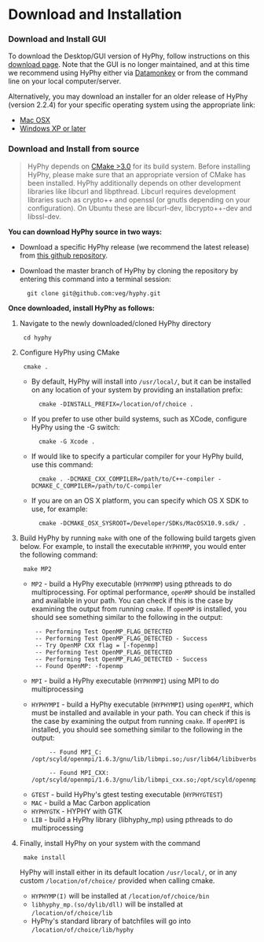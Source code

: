 
Download and Installation
===========

### Download and Install GUI

To download the Desktop/GUI version of HyPhy, follow instructions on this [download page](http://hyphy.org/w/index.php/Download). Note that the GUI is no longer maintained, and at this time we recommend using HyPhy either via [Datamonkey](http://datamonkey.org) or from the command line on your local computer/server. 

Alternatively, you may download an installer for an older release of HyPhy (version 2.2.4) for your specific operating system using the appropriate link:

* [Mac OSX](https://github.com/veg/hyphy/releases/download/2.2.4/hyphy.dmg)
* [Windows XP or later](https://github.com/veg/hyphy/releases/download/2.2.4/HyPhy2.2.4.exe)


### Download and Install from source

> HyPhy depends on [CMake >3.0](https://cmake.org/) for its build system. Before installing HyPhy, please make sure that an appropriate version of CMake has been installed. HyPhy additionally depends on other development libraries like
libcurl and libpthread. Libcurl requires development libraries such as crypto++ and openssl (or gnutls depending on your configuration). On Ubuntu these are libcurl-dev, libcrypto++-dev and libssl-dev.


**You can download HyPhy source in two ways:**

* Download a specific HyPhy release (we recommend the latest release) from [this github repository](https://github.com/veg/hyphy/releases).
* Download the master branch of HyPhy by cloning the repository by entering this command into a terminal session:

        git clone git@github.com:veg/hyphy.git

**Once downloaded, install HyPhy as follows:**

1. Navigate to the newly downloaded/cloned HyPhy directory
        
        cd hyphy

2. Configure HyPhy using CMake

        cmake .
    
    * By default, HyPhy will install into `/usr/local/`, but it can be installed on any location of your system by providing an installation prefix:

            cmake -DINSTALL_PREFIX=/location/of/choice .
    
    * If you prefer to use other build systems, such as XCode, configure HyPhy using the -G switch:
    
            cmake -G Xcode .

    * If would like to specify a particular compiler for your HyPhy build, use this command:

            cmake . -DCMAKE_CXX_COMPILER=/path/to/C++-compiler -DCMAKE_C_COMPILER=/path/to/C-compiler
 
    * If you are on an OS X platform, you can specify which OS X SDK to use, for example:
    
            cmake -DCMAKE_OSX_SYSROOT=/Developer/SDKs/MacOSX10.9.sdk/ .

3. Build HyPhy by running `make` with one of the following build targets given below. For example, to install the executable `HYPHYMP`, you would enter the following command:

        make MP2

    *  `MP2` - build a HyPhy executable (`HYPHYMP`) using pthreads to do multiprocessing. For optimal performance, `openMP` should be installed and available in your path. You can check if this is the case by examining the output from running `cmake`. If `openMP` is installed, you should see something similar to the following in the output:

            -- Performing Test OpenMP_FLAG_DETECTED
            -- Performing Test OpenMP_FLAG_DETECTED - Success
            -- Try OpenMP CXX flag = [-fopenmp]
            -- Performing Test OpenMP_FLAG_DETECTED
            -- Performing Test OpenMP_FLAG_DETECTED - Success
            -- Found OpenMP: -fopenmp  

    *  `MPI` - build a HyPhy executable (`HYPHYMPI`) using MPI to do multiprocessing
    *  `HYPHYMPI` - build a HyPhy executable (`HYPHYMPI`) using `openMPI`, which must be installed and available in your path. You can check if this is the case by examining the output from running `cmake`. If `openMPI` is installed, you should see something similar to the following in the output:

                -- Found MPI_C: /opt/scyld/openmpi/1.6.3/gnu/lib/libmpi.so;/usr/lib64/libibverbs.so;/usr/lib64/libdat.so;/usr/lib64/librt.so;/usr/lib64/libnsl.so;/usr/lib64/libutil.so;/usr/lib64/libm.so;/usr/lib64/libtorque.so;/usr/lib64/libm.so;/usr/lib64/libnuma.so;/usr/lib64/librt.so;/usr/lib64/libnsl.so;/usr/lib64/libutil.so;/usr/lib64/libm.so

                -- Found MPI_CXX: /opt/scyld/openmpi/1.6.3/gnu/lib/libmpi_cxx.so;/opt/scyld/openmpi/1.6.3/gnu/lib/libmpi.so;/usr/lib64/libibverbs.so;/usr/lib64/libdat.so;/usr/lib64/librt.so;/usr/lib64/libnsl.so;/usr/lib64/libutil.so;/usr/lib64/libm.so;/usr/lib64/libtorque.so;/usr/lib64/libm.so;/usr/lib64/libnuma.so;/usr/lib64/librt.so;/usr/lib64/libnsl.so;/usr/lib64/libutil.so;/usr/lib64/libm.so
    
    <!-- I know that SP is now deprecated. Are these still available? -->
    
    *  `GTEST` - build HyPhy's gtest testing executable (`HYPHYGTEST`)
    *  `MAC` - build a Mac Carbon application
    *  `HYPHYGTK` - HYPHY with GTK
    *  `LIB` - build a HyPhy library (libhyphy_mp) using pthreads to do multiprocessing

4. Finally, install HyPhy on your system with the command

        make install

    HyPhy will install either in its default location `/usr/local/`, or in any custom  `/location/of/choice/` provided when calling cmake.
    
      * `HYPHYMP(I)` will be installed at  `/location/of/choice/bin`
      * `libhyphy_mp.(so/dylib/dll)` will be installed at `/location/of/choice/lib`
      * HyPhy's standard library of batchfiles will go into `/location/of/choice/lib/hyphy`



<!--
HYPHYGTEST isn't installed normally,
because it serves no utility outside of testing.

To test HyPhy, build with the  GTEST target and run ./HYPHYGTEST from the source directory.
`make GTEST`
`./HYPHYGTEST`
-->